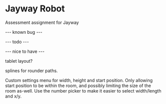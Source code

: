 Jayway Robot
============

Assessment assignment for Jayway


--- known bug ---

--- todo ---

--- nice to have ---

tablet layout?

splines for rounder paths.

Custom settings menu for width, height and start position. Only allowing
start position to be within the room, and possibly limiting the size of
the room as-well. 
Use the number picker to make it easier to select width/length and x/y.